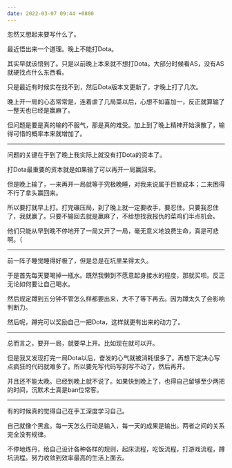 ```yaml
---
date: 2022-03-07 09:44 +0800
---
```

<!-- more -->

忽然又想起来要写什么了。

最近悟出来一个道理。晚上不能打Dota。

其实早就该悟到了。只是以前晚上本来就不想打Dota。大部分时候看AS，没有AS就硬找点什么东西看。

只是最近有时候实在找不到，然后Dota版本又更新了，才晚上打了几次。

晚上开一局的心态常常是，连着虐了几局菜以后，心想不如喜加一，反正就算输了一整天也已经是赢麻了。

但问题是要是真的输的不服气，那是真的难受。加上到了晚上精神开始涣散了，输得可惜的概率本来就增加了。

----

问题的关键在于到了晚上我实际上就没有打Dota的资本了。

打Dota最重要的资本就是如果输了可以再开一局赢回来。

但是晚上输了，一来再开一局就等于究极晚睡，对我来说属于巨额成本；二来困得不行了拿头赢回来。

所以要打就早上打。打完碾压局，到了晚上就一定要收手，要忍住。只要我忍住了，我就赢了。只要不输回去就是赢麻了，不给想找我报仇的菜鸡们半点机会。

他们只能从早到晚不停地开了一局又开了一局，毫无意义地浪费生命，真是可悲啊。（

----

前一阵子睡觉睡得好极了，但是总是在坑里呆得太久。

于是首先每天要喝掉一瓶水。既然我懒到不愿意起身接水的程度，那就买呗。反正无论如何要让自己喝水。

然后规定蹲到五分钟不管怎么样都要出来，大不了等下再去。因为蹲太久了会影响判断力。

然后呢，蹲完可以奖励自己一把Dota，这样就更有出来的动力了。

----

总而言之，要开一局，就要早上开。比如现在就可以开。

但是我又发现打完一局Dota以后，奋发的心气就被消耗很多了。再想下定决心写点疯狂的代码就难多了。所以要先写代码写到写不动了，然后再开。

并且还不能太晚。已经到晚上就不说了。如果快到晚上了，也得自己留够至少两把的时间，沉默术士真是ban位常客。

----

有的时候真的觉得自己在手工深度学习自己。

自己就像个黑盒。每一天怎么行动是输入，每一天的成果是输出。两者之间的关系完全没有规律。

不停地炼丹，给自己设计各种各样的规则，起床流程，吃饭流程，打游戏流程，蹲坑流程。努力收敛到效率最高的生活上面去。
